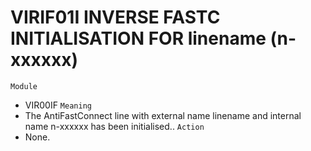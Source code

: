 # VIRIF01I INVERSE FASTC INITIALISATION FOR linename (n-xxxxxx)
`Module`
- VIR00IF
`Meaning`
- The AntiFastConnect line with external name linename and internal name n-xxxxxx has been initialised..
`Action`
- None.
